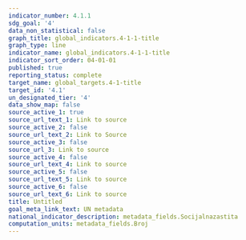 ```yaml
---
indicator_number: 4.1.1
sdg_goal: '4'
data_non_statistical: false
graph_title: global_indicators.4-1-1-title
graph_type: line
indicator_name: global_indicators.4-1-1-title
indicator_sort_order: 04-01-01
published: true
reporting_status: complete
target_name: global_targets.4-1-title
target_id: '4.1'
un_designated_tier: '4'
data_show_map: false
source_active_1: true
source_url_text_1: Link to source
source_active_2: false
source_url_text_2: Link to Source
source_active_3: false
source_url_3: Link to source
source_active_4: false
source_url_text_4: Link to source
source_active_5: false
source_url_text_5: Link to source
source_active_6: false
source_url_text_6: Link to source
title: Untitled
goal_meta_link_text: UN metadata
national_indicator_description: metadata_fields.Socijalnazastita
computation_units: metadata_fields.Broj
---
```

